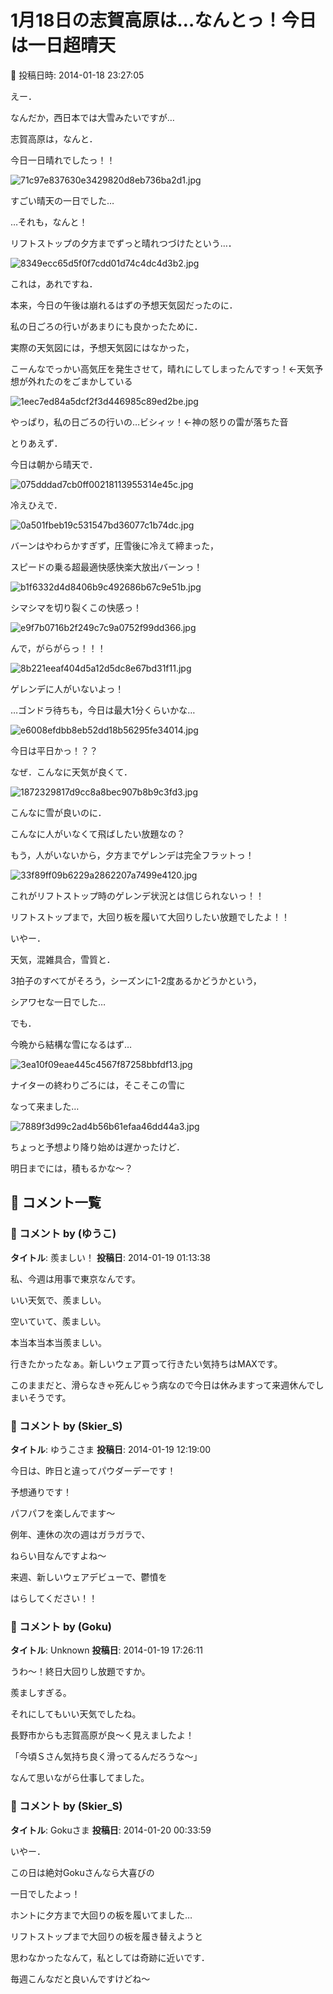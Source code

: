 # 1月18日の志賀高原は…なんとっ！今日は一日超晴天

📅 投稿日時: 2014-01-18 23:27:05

えー．


なんだか，西日本では大雪みたいですが…





志賀高原は，なんと．


今日一日晴れでしたっ！！




![71c97e837630e3429820d8eb736ba2d1.jpg](images/71c97e837630e3429820d8eb736ba2d1.jpg)




すごい晴天の一日でした…





…それも，なんと！


リフトストップの夕方までずっと晴れつづけたという…．




![8349ecc65d5f0f7cdd01d74c4dc4d3b2.jpg](images/8349ecc65d5f0f7cdd01d74c4dc4d3b2.jpg)




これは，あれですね．


本来，今日の午後は崩れるはずの予想天気図だったのに．





私の日ごろの行いがあまりにも良かったために．


実際の天気図には，予想天気図にはなかった，


こーんなでっかい高気圧を発生させて，晴れにしてしまったんですっ！←天気予想が外れたのをごまかしている




![1eec7ed84a5dcf2f3d446985c89ed2be.jpg](images/1eec7ed84a5dcf2f3d446985c89ed2be.jpg)







やっぱり，私の日ごろの行いの…ビシィッ！←神の怒りの雷が落ちた音





とりあえず．


今日は朝から晴天で．




![075dddad7cb0ff00218113955314e45c.jpg](images/075dddad7cb0ff00218113955314e45c.jpg)




冷えひえで．




![0a501fbeb19c531547bd36077c1b74dc.jpg](images/0a501fbeb19c531547bd36077c1b74dc.jpg)




バーンはやわらかすぎず，圧雪後に冷えて締まった，


スピードの乗る超最適快感快楽大放出バーンっ！




![b1f6332d4d8406b9c492686b67c9e51b.jpg](images/b1f6332d4d8406b9c492686b67c9e51b.jpg)




シマシマを切り裂くこの快感っ！




![e9f7b0716b2f249c7c9a0752f99dd366.jpg](images/e9f7b0716b2f249c7c9a0752f99dd366.jpg)







んで，がらがらっ！！！




![8b221eeaf404d5a12d5dc8e67bd31f11.jpg](images/8b221eeaf404d5a12d5dc8e67bd31f11.jpg)




ゲレンデに人がいないよっ！





…ゴンドラ待ちも，今日は最大1分くらいかな…




![e6008efdbb8eb52dd18b56295fe34014.jpg](images/e6008efdbb8eb52dd18b56295fe34014.jpg)




今日は平日かっ！？？





なぜ．こんなに天気が良くて．




![1872329817d9cc8a8bec907b8b9c3fd3.jpg](images/1872329817d9cc8a8bec907b8b9c3fd3.jpg)




こんなに雪が良いのに．


こんなに人がいなくて飛ばしたい放題なの？





もう，人がいないから，夕方までゲレンデは完全フラットっ！




![33f89ff09b6229a2862207a7499e4120.jpg](images/33f89ff09b6229a2862207a7499e4120.jpg)




これがリフトストップ時のゲレンデ状況とは信じられないっ！！


リフトストップまで，大回り板を履いて大回りしたい放題でしたよ！！





いやー．


天気，混雑具合，雪質と．


3拍子のすべてがそろう，シーズンに1-2度あるかどうかという，


シアワセな一日でした…





でも．


今晩から結構な雪になるはず…




![3ea10f09eae445c4567f87258bbfdf13.jpg](images/3ea10f09eae445c4567f87258bbfdf13.jpg)




ナイターの終わりごろには，そこそこの雪に


なって来ました…




![7889f3d99c2ad4b56b61efaa46dd44a3.jpg](images/7889f3d99c2ad4b56b61efaa46dd44a3.jpg)




ちょっと予想より降り始めは遅かったけど．


明日までには，積もるかな～？

## 💬 コメント一覧

### 💬 コメント by (ゆうこ)
**タイトル**: 羨ましい！
**投稿日**: 2014-01-19 01:13:38

私、今週は用事で東京なんです。

いい天気で、羨ましい。

空いていて、羨ましい。

本当本当本当羨ましい。

行きたかったなぁ。新しいウェア買って行きたい気持ちはMAXです。

このままだと、滑らなきゃ死んじゃう病なので今日は休みますって来週休んでしまいそうです。

### 💬 コメント by (Skier_S)
**タイトル**: ゆうこさま
**投稿日**: 2014-01-19 12:19:00

今日は、昨日と違ってパウダーデーです！

予想通りです！

パフパフを楽しんでます～



例年、連休の次の週はガラガラで、

ねらい目なんですよね～

来週、新しいウェアデビューで、鬱憤を

はらしてください！！

### 💬 コメント by (Goku)
**タイトル**: Unknown
**投稿日**: 2014-01-19 17:26:11

うわ～！終日大回りし放題ですか。



羨ましすぎる。



それにしてもいい天気でしたね。



長野市からも志賀高原が良～く見えましたよ！



「今頃Ｓさん気持ち良く滑ってるんだろうな～」



なんて思いながら仕事してました。

### 💬 コメント by (Skier_S)
**タイトル**: Gokuさま
**投稿日**: 2014-01-20 00:33:59

いやー．

この日は絶対Gokuさんなら大喜びの

一日でしたよっ！

ホントに夕方まで大回りの板を履いてました…

リフトストップまで大回りの板を履き替えようと

思わなかったなんて，私としては奇跡に近いです．

毎週こんなだと良いんですけどね～

